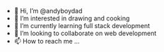 - 👋 Hi, I’m @andyboydad
- 👀 I’m interested in drawing and cooking
- 🌱 I’m currently learning full stack development
- 💞️ I’m looking to collaborate on web development
- 📫 How to reach me ...

<!---
andyboydad/andyboydad is a ✨ special ✨ repository because its `README.md` (this file) appears on your GitHub profile.
You can click the Preview link to take a look at your changes.
--->
